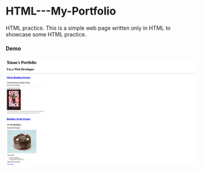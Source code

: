 # HTML---My-Portfolio
HTML practice.
This is a simple web page written only in HTML to showcase some HTML practice.
#### Demo
![Demo](demo.png)